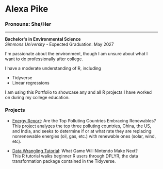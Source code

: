 # Alexa Pike
### Pronouns: She/Her
---
**Bachelor's in Environmental Science**\
*Simmons University* - Expected Graduation: May 2027

I'm passionate about the environment, though I am unsure about what I want to do professionally after college.

I have a moderate understanding of R, including

- Tidyverse
- Linear regressions

I am using this Portfolio to showcase any and all R projects I have worked on during my college education.

### Projects

- [Energy Report](https://github.com/Alexa-J-Pike/MiniProject_1.git): Are the Top Polluting Countries Embracing Renewables?\
This project analyzes the top three polluting countries, China, the US, and India, and
seeks to determine if or at what rate they are replacing nonrenewable energies (oil, gas, etc.)
with renewable ones (solar, wind, etc).

- [Data Wrangling Tutorial](https://github.com/Alexa-J-Pike/MiniProject_2.git): What Game Will Nintendo Make Next?\
This R tutorial walks beginner R users through DPLYR, the data transformation package
contained in the Tidyverse. 
